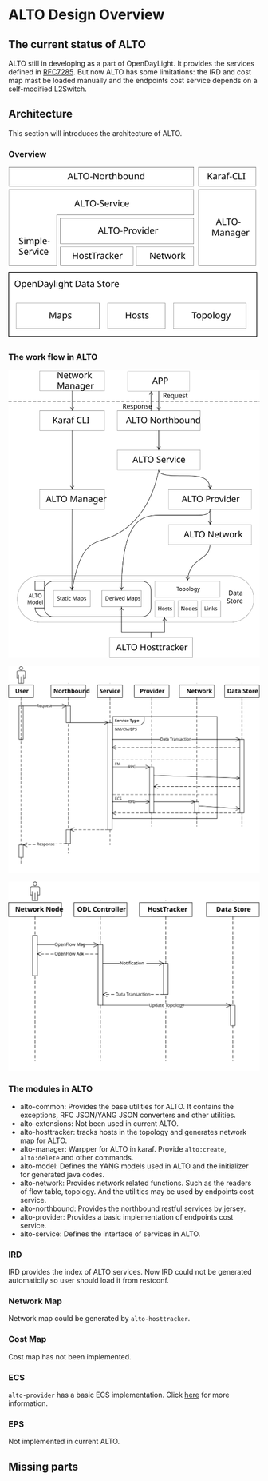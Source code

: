 # ALTO Design Overview

## The current status of ALTO

ALTO still in developing as a part of OpenDayLight. It provides the services defined in [RFC7285](https://tools.ietf.org/html/rfc7285). But now ALTO has some limitations: the IRD and cost map mast be loaded manually and the endpoints cost service depends on a self-modified L2Switch. 

## Architecture

This section will introduces the architecture of ALTO.

### Overview

![ALTO Architecture Overview](resource/alto-architecture.svg)

### The work flow in ALTO

![ALTO Worlflow](resource/alto-workflow.svg)

![ALTO Service Sequence](resource/alto-service-sequence.svg)

![ALTO HostTracker Sequence](resource/alto-hosttracker-sequence.svg)

### The modules in ALTO

- alto-common: Provides the base utilities for ALTO. It contains the exceptions, RFC JSON/YANG JSON converters and other utilities.
- alto-extensions: Not been used in current ALTO.
- alto-hosttracker: tracks hosts in the topology and generates network map for ALTO.
- alto-manager: Warpper for ALTO in karaf. Provide `alto:create`, `alto:delete` and other commands.
- alto-model: Defines the YANG models used in ALTO and the initializer for generated java codes.
- alto-network: Provides network related functions. Such as the readers of flow table, topology. And the utilities may be used by endpoints cost service. 
- alto-northbound: Provides the northbound restful services by jersey.
- alto-provider: Provides a basic implementation of endpoints cost service.
- alto-service: Defines the interface of services in ALTO.

### IRD

IRD provides the index of ALTO services. Now IRD could not be generated automaticlly so user should load it from restconf.

### Network Map

Network map could be generated by `alto-hosttracker`.

### Cost Map

Cost map has not been implemented.

### ECS

`alto-provider` has a basic ECS implementation. Click [here](./ECS_design_document.md) for more information.

### EPS

Not implemented in current ALTO.

## Missing parts

